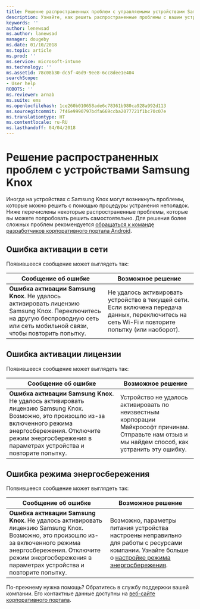 ```yaml
---
title: Решение распространенных проблем с управляемыми устройствами Samsung Knox | Документация Майкрософт
description: Узнайте, как решить распространенные проблемы с вашим устройством Samsung Knox.
keywords: ''
author: lenewsad
ms.author: lanewsad
manager: dougeby
ms.date: 01/10/2018
ms.topic: article
ms.prod: ''
ms.service: microsoft-intune
ms.technology: ''
ms.assetid: 78c08b30-dc5f-46d9-9ee8-6cc8dee1e404
searchScope:
- User help
ROBOTS: ''
ms.reviewer: arnab
ms.suite: ems
ms.openlocfilehash: 1ce260b010658ade6c78361b980ca928a992d113
ms.sourcegitcommit: 7f46e9990797bdfa669ccba2077721f1bc70c07e
ms.translationtype: HT
ms.contentlocale: ru-RU
ms.lasthandoff: 04/04/2018
---
```

# <a name="fix-common-issues-with-your-samsung-knox-device"></a>Решение распространенных проблем с устройствами Samsung Knox

Иногда на устройствах с Samsung Knox могут возникнуть проблемы, которые можно решить с помощью процедуры устранения неполадок. Ниже перечислены некоторые распространенные проблемы, которые вы можете попробовать решить самостоятельно. Для решения более сложных проблем рекомендуется [обращаться к команде разработчиков корпоративного портала Android](https://github.com/MicrosoftDocs/IntuneDocs/blob/master/intune-user-help/send-logs-to-microsoft-android.md).

## <a name="network-activation-error"></a>Ошибка активации в сети

Появившееся сообщение может выглядеть так:

|Сообщение об ошибке|Возможное решение|
|---|---|
|**Ошибка активации Samsung Knox**. Не удалось активировать лицензию Samsung Knox. Переключитесь на другую беспроводную сеть или сеть мобильной связи, чтобы повторить попытку.|Не удалось активировать устройство в текущей сети. Если включена передача данных, переключитесь на сеть Wi-Fi и повторите попытку (или наоборот).|

## <a name="license-activation-error"></a>Ошибка активации лицензии

Появившееся сообщение может выглядеть так:

|Сообщение об ошибке|Возможное решение|
|---|---|
|**Ошибка активации Samsung Knox**. Не удалось активировать лицензию Samsung Knox. Возможно, это произошло из-за включенного режима энергосбережения. Отключите режим энергосбережения в параметрах устройства и повторите попытку.|Устройство не удалось активировать по неизвестным корпорации Майкрософт причинам. Отправьте нам отзыв и мы найдем способ, как устранить эту ошибку.|

## <a name="power-saving-mode-error"></a>Ошибка режима энергосбережения

Появившееся сообщение может выглядеть так:

|Сообщение об ошибке|Возможное решение|
|---|---|
|**Ошибка активации Samsung Knox**. Не удалось активировать лицензию Samsung Knox. Возможно, это произошло из-за включенного режима энергосбережения. Отключите режим энергосбережения в параметрах устройства и повторите попытку. |Возможно, параметры питания устройства настроены неправильно для работы с ресурсами компании. Узнайте больше о [настройке режима энергосбережения](power-saving-mode-android.md).|

По-прежнему нужна помощь? Обратитесь в службу поддержки вашей компании. Его контактные данные доступны на [веб-сайте корпоративного портала](https://portal.manage.microsoft.com#HelpDeskDialog).
